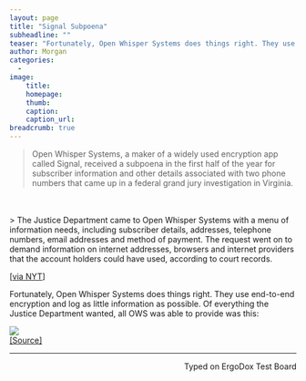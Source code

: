 ```yaml
---
layout: page
title: "Signal Subpoena"
subheadline: ""
teaser: "Fortunately, Open Whisper Systems does things right. They use end-to-end encryption and log as little information as possible."
author: Morgan
categories:
  -
image:
    title:
    homepage:
    thumb:
    caption:
    caption_url:
breadcrumb: true
---
```


> Open Whisper Systems, a maker of a widely used encryption app called Signal, received a subpoena in the first half of the year for subscriber information and other details associated with two phone numbers that came up in a federal grand jury investigation in Virginia.    
<br>
<br>
> The Justice Department came to Open Whisper Systems with a menu of information needs, including subscriber details, addresses, telephone numbers, email addresses and method of payment. The request went on to demand information on internet addresses, browsers and internet providers that the account holders could have used, according to court records.

[[via NYT](http://www.nytimes.com/2016/10/05/technology/subpoenas-and-gag-orders-show-government-overreach-tech-companies-argue.html)]

Fortunately, Open Whisper Systems does things right. They use end-to-end encryption and log as little information as possible. Of everything the Justice Department wanted, all OWS was able to provide was this:

![](http://imgur.com/CLTtqoN.jpg)    
[[Source]](https://twitter.com/whispersystems/status/783325788883955713)

---
<p align="right">Typed on ErgoDox Test Board</p>
